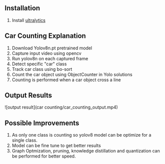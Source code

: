 ## Installation
1. Install [ultralytics](https://docs.ultralytics.com/quickstart/)
## Car Counting Explanation
1. Download Yolov8n.pt pretrained model
2. Capture input video using opencv
3. Run yolov8n on each captured frame
4. Detect specific "car" class
5. Track car class using bo-sort
6. Count the car object using ObjectCounter in Yolo solutions
7. Counting is performed when a car object cross a line

## Output Results
![output result](car counting/car_counting_output.mp4)

## Possible Improvements
1. As only one class is counting so yolov8 model can be optimize for a single class.
2. Model can be fine tune to get better results
3. Graph Optmization, pruning, knowledge distillation and quantization can be performed for better speed.
